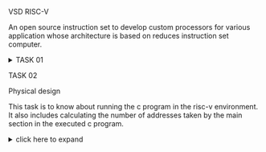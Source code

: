 VSD
RISC-V 

An open source instruction set to develop custom processors for various application whose architecture is based on reduces instruction set computer.

<details>
<summary>TASK 01</summary> 

This task is to know about running the c program in the risc-v environment. It also includes calculating the number of addresses taken by the main section in the executed c program.


  

  
1. Write a Sample C programming code in the leafpad editor.

2. Compile and run the code

3. Identify the main section

4. Calculate the total number of address in the main section

5. Calculate the next address and verify it

6. Verify that the number of address of O1 is greater than the number of address of Ofast

</details>

 TASK 02

Physical design

This task is to know about running the c program in the risc-v environment. It also includes calculating the number of addresses taken by the main section in the executed c program.

<details>
  
<summary>click here to expand</summary>

 
